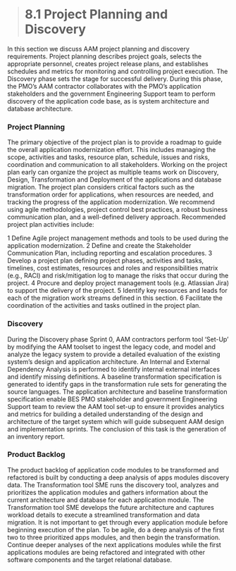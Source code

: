 > # **8.1** Project Planning and Discovery

In this section we discuss AAM project planning and discovery requirements. Project planning describes project goals, selects the appropriate personnel, creates project release plans, and establishes schedules and metrics for monitoring and controlling project execution. The Discovery phase sets the stage for successful delivery. During this phase, the PMO’s AAM contractor collaborates with the PMO’s application stakeholders and the government Engineering Support team to perform discovery of the application code base, as is system architecture and database architecture.

### Project Planning

The primary objective of the project plan is to provide a roadmap to guide the overall application modernization effort. This includes managing the scope, activities and tasks, resource plan, schedule, issues and risks, coordination and communication to all stakeholders. Working on the project plan early can organize the project as multiple teams work on Discovery, Design, Transformation and Deployment of the applications and database migration. The project plan considers critical factors such as the transformation order for applications, when resources are needed, and tracking the progress of the application modernization. We recommend using agile methodologies, project control best practices, a robust business communication plan, and a well-defined delivery approach. Recommended project plan activities include:

1 Define Agile project management methods and tools to be used during the application modernization.
2 Define and create the Stakeholder Communication Plan, including reporting and escalation procedures.
3 Develop a project plan defining project phases, activities and tasks, timelines, cost estimates, resources and roles and responsibilities matrix (e.g., RACI) and risk/mitigation log to manage the risks that occur during the project.
4 Procure and deploy project management tools (e.g. Atlassian Jira) to support the delivery of the project.
5 Identify key resources and leads for each of the migration work streams defined in this section.
6 Facilitate the coordination of the activities and tasks outlined in the project plan.

### Discovery

During the Discovery phase Sprint 0, AAM contractors perform tool ‘Set-Up’ by modifying the AAM toolset to ingest the legacy code, and model and analyze the legacy system to provide a detailed evaluation of the existing system’s design and application architecture.  An Internal and External Dependency Analysis is performed to identify internal external interfaces and identify missing definitions.  A baseline transformation specification is generated to identify gaps in the transformation rule sets for generating the source languages.  The application architecture and baseline transformation specification enable BES PMO stakeholder and government Engineering Support team to review the AAM tool set-up to ensure it provides analytics and metrics for building a detailed understanding of the design and architecture of the target system which will guide subsequent AAM design and implementation sprints. The conclusion of this task is the generation of an inventory report.

### Product Backlog

The product backlog of application code modules to be transformed and refactored is built by conducting a deep analysis of apps modules discovery data. The Transformation tool SME runs the discovery tool, analyzes and prioritizes the application modules and gathers information about the current architecture and database for each application module. The Transformation tool SME develops the future architecture and captures workload details to execute a streamlined transformation and data migration. It is not important to get through every application module before beginning execution of the plan. To be agile, do a deep analysis of the first two to three prioritized apps modules, and then begin the transformation. Continue deeper analyses of the next applications modules while the first applications modules are being refactored and integrated with other software components and the target relational database.

